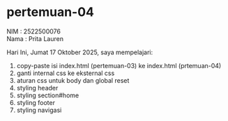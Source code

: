 # pertemuan-04

NIM : 2522500076<br>
Nama : Prita Lauren<br>

Hari Ini, Jumat 17 Oktober 2025, saya mempelajari:
<ol>
    <li>copy-paste isi index.html (pertemuan-03) ke index.html (prtemuan-04)</li> 
    <li>ganti internal css ke eksternal css</li>
    <li>aturan css untuk body dan global reset</li>
    <li>styling header</li>
    <li>styling section#home</li>
    <li>styling footer</li>
    <li>styling navigasi</li>
</ol>